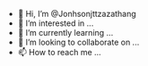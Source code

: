 - 👋 Hi, I’m @Jonhsonjttzazathang
- 👀 I’m interested in ...
- 🌱 I’m currently learning ...
- 💞️ I’m looking to collaborate on ...
- 📫 How to reach me ...

<!---
Jonhsonjttzazathang/Jonhsonjttzazathang is a ✨ special ✨ repository because its `README.md` (this file) appears on your GitHub profile.
You can click the Preview link to take a look at your changes.
--->
